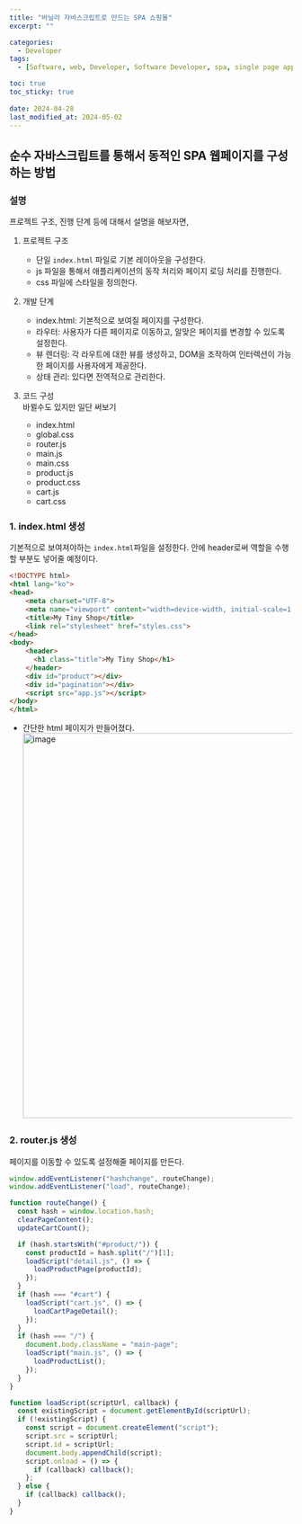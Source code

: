 ```yaml
---
title: "바닐라 자바스크립트로 만드는 SPA 쇼핑몰"
excerpt: ""

categories:
  - Developer
tags:
  - [Software, web, Developer, Software Developer, spa, single page application, vanilla javascript]

toc: true
toc_sticky: true
 
date: 2024-04-28
last_modified_at: 2024-05-02
---
```


## 순수 자바스크립트를 통해서 동적인 SPA 웹페이지를 구성하는 방법

### 설명
프로젝트 구조, 진행 단계 등에 대해서 설명을 해보자면,
1. 프로젝트 구조
    - 단일 `index.html` 파일로 기본 레이아웃을 구성한다.
    - js 파일을 통해서 애플리케이션의 동작 처리와 페이지 로딩 처리를 진행한다.
    - css 파일에 스타일을 정의한다.

2. 개발 단계
    - index.html: 기본적으로 보여질 페이지를 구성한다.
    - 라우터: 사용자가 다른 페이지로 이동하고, 알맞은 페이지를 변경할 수 있도록 설정한다.
    - 뷰 렌더링: 각 라우트에 대한 뷰를 생성하고, DOM을 조작하여 인터렉션이 가능한 페이지를 사용자에게 제공한다.
    - 상태 관리: 있다면 전역적으로 관리한다.

3. 코드 구성    
  바뀔수도 있지만 일단 써보기     
    - index.html
    - global.css
    - router.js
    - main.js
    - main.css
    - product.js
    - product.css
    - cart.js
    - cart.css
    
### 1. index.html 생성
  기본적으로 보여져야하는 `index.html`파일을 설정한다. 안에 header로써 역할을 수행할 부분도 넣어줄 예정이다.
  ```html
  <!DOCTYPE html>
  <html lang="ko">
  <head>
      <meta charset="UTF-8">
      <meta name="viewport" content="width=device-width, initial-scale=1.0">
      <title>My Tiny Shop</title>
      <link rel="stylesheet" href="styles.css">
  </head>
  <body>
      <header>
        <h1 class="title">My Tiny Shop</h1>
      </header>
      <div id="product"></div>
      <div id="pagination"></div>
      <script src="app.js"></script>
  </body>
  </html>
  ```    
  - 간단한 html 페이지가 만들어졌다.
    <img width="685" alt="image" src="https://github.com/sunmerrr/sunmerrr.github.io/assets/65106740/d8363409-9bcd-4efa-ac5b-33a085477acd">     

### 2. router.js 생성
  페이지를 이동할 수 있도록 설정해줄 페이지를 만든다.
  ```js
  window.addEventListener("hashchange", routeChange);
  window.addEventListener("load", routeChange);

  function routeChange() {
    const hash = window.location.hash;
    clearPageContent();
    updateCartCount();

    if (hash.startsWith("#product/")) {
      const productId = hash.split("/")[1];
      loadScript("detail.js", () => {
        loadProductPage(productId);
      });
    } 
    if (hash === "#cart") {
      loadScript("cart.js", () => {
        loadCartPageDetail();
      });
    }
    if (hash === "/") {
      document.body.className = "main-page";
      loadScript("main.js", () => {
        loadProductList();
      });
    }
  }

  function loadScript(scriptUrl, callback) {
    const existingScript = document.getElementById(scriptUrl);
    if (!existingScript) {
      const script = document.createElement("script");
      script.src = scriptUrl;
      script.id = scriptUrl;
      document.body.appendChild(script);
      script.onload = () => {
        if (callback) callback();
      };
    } else {
      if (callback) callback();
    }
  }
  ```